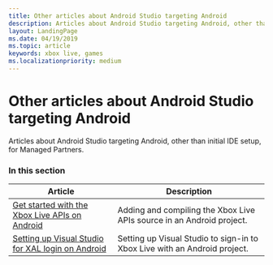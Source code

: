 ```yaml
---
title: Other articles about Android Studio targeting Android
description: Articles about Android Studio targeting Android, other than initial IDE setup, for Managed Partners.
layout: LandingPage
ms.date: 04/19/2019
ms.topic: article
keywords: xbox live, games
ms.localizationpriority: medium
---
```


# Other articles about Android Studio targeting Android

Articles about Android Studio targeting Android, other than initial IDE setup, for Managed Partners.


### In this section

| Article | Description |
|---------|-------------|
| [Get started with the Xbox Live APIs on Android](android-get-started-with-xsapi.md) | Adding and compiling the Xbox Live APIs source in an Android project. |
| [Setting up Visual Studio for XAL login on Android](android-xal.md) | Setting up Visual Studio to sign-in to Xbox Live with an Android project. |

